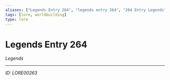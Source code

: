 ```yaml
---
aliases: ["Legends Entry 264", "legends entry 264", "264 Entry Legends"]
tags: [lore, worldbuilding]
type: lore
---
```


# Legends Entry 264

*Legends*

---
*ID: LORE00263*